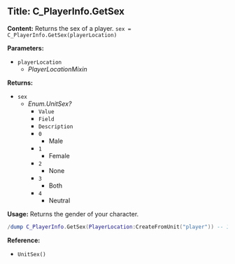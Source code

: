 ## Title: C_PlayerInfo.GetSex

**Content:**
Returns the sex of a player.
`sex = C_PlayerInfo.GetSex(playerLocation)`

**Parameters:**
- `playerLocation`
  - *PlayerLocationMixin*

**Returns:**
- `sex`
  - *Enum.UnitSex?*
    - `Value`
    - `Field`
    - `Description`
    - `0`
      - Male
    - `1`
      - Female
    - `2`
      - None
    - `3`
      - Both
    - `4`
      - Neutral

**Usage:**
Returns the gender of your character.
```lua
/dump C_PlayerInfo.GetSex(PlayerLocation:CreateFromUnit("player")) -- 1 (Female)
```

**Reference:**
- `UnitSex()`